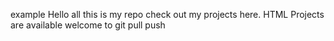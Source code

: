 example
Hello all this is my repo
check out my projects here.
HTML Projects are available
welcome to git pull
push 
